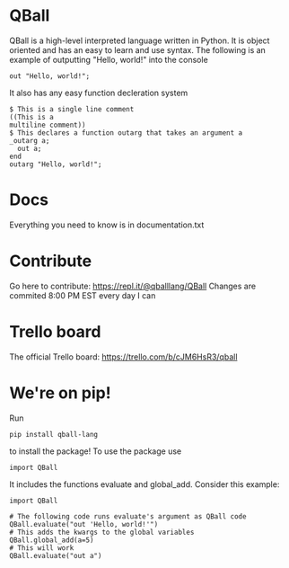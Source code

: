 # QBall
QBall is a high-level interpreted language written in Python. It is object oriented and has an easy to learn and use syntax. The following is an example of outputting "Hello, world!" into the console
```
out "Hello, world!";
```
It also has any easy function decleration system
```
$ This is a single line comment
((This is a
multiline comment))
$ This declares a function outarg that takes an argument a
_outarg a;
  out a;
end
outarg "Hello, world!";
```
# Docs
Everything you need to know is in documentation.txt
# Contribute
Go here to contribute: https://repl.it/@qballlang/QBall
Changes are commited 8:00 PM EST every day I can
# Trello board
The official Trello board: https://trello.com/b/cJM6HsR3/qball
# We're on pip!
Run 
```
pip install qball-lang
```
to install the package! To use the package use
```
import QBall
```
It includes the functions evaluate and global_add. Consider this example:
```
import QBall

# The following code runs evaluate's argument as QBall code
QBall.evaluate("out 'Hello, world!'")
# This adds the kwargs to the global variables
QBall.global_add(a=5)
# This will work
QBall.evaluate("out a")
```
